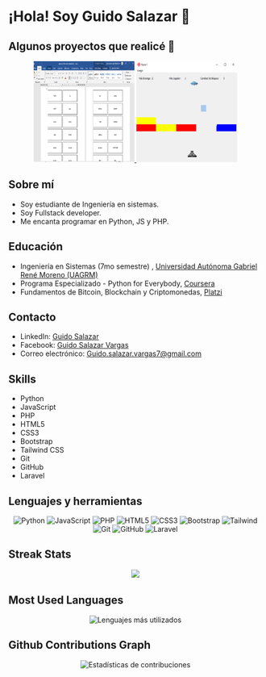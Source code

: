 # ¡Hola! Soy Guido Salazar 👋

## Algunos proyectos que realicé 👋

<div align="center">
  <a href="https://github.com/GuidoSV7/FlashCard-con-Word-y-Scraping-Web">
    <img src="https://github.com/GuidoSV7/GuidoSV7/blob/main/Proyecto%201.PNG" alt="Foto 1" title="FlashCard con Word y Scraping Web" width="200" height="200" />
    
  </a>
  <a href="https://github.com/GuidoSV7/PROYECTOSO1">
    <img src="https://github.com/GuidoSV7/GuidoSV7/blob/main/Proyecto%202.png" alt="Foto 2" title="Proyecto SO1" width="200" height="200" />
    
  </a>
</div>

## Sobre mí
- Soy estudiante de Ingeniería en sistemas.
- Soy Fullstack developer.
- Me encanta programar en Python, JS y PHP.

## Educación
- Ingeniería en Sistemas (7mo semestre) , [Universidad Autónoma Gabriel René Moreno (UAGRM)](https://www.uagrm.edu.bo/)
- Programa Especializado - Python for Everybody, [Coursera](https://www.coursera.org/account/accomplishments/specialization/certificate/KECKJNL7XLUB)
- Fundamentos de Bitcoin, Blockchain y Criptomonedas, [Platzi](https://platzi.com/p/guido-salazar-vargas/ruta/8297-fundamentos-blockchain/diploma/detalle/)

## Contacto
- LinkedIn: [Guido Salazar](https://www.linkedin.com/in/guidosalazar/)
- Facebook: [Guido Salazar Vargas](https://www.facebook.com/guido.salazarvargas.3)
- Correo electrónico: Guido.salazar.vargas7@gmail.com


## Skills

- Python
- JavaScript
- PHP
- HTML5
- CSS3
- Bootstrap
- Tailwind CSS
- Git
- GitHub
- Laravel

## Lenguajes y herramientas
<p align="center">
  <img src="https://img.icons8.com/color/80/000000/python.png" alt="Python" width="80" height="80"/>
  <img src="https://img.icons8.com/color/80/000000/javascript.png" alt="JavaScript" width="80" height="80"/>
  <img src="https://cdn-icons-png.flaticon.com/512/5968/5968332.png" alt="PHP" width="80" height="80"/>
  <img src="https://img.icons8.com/color/80/000000/html-5--v1.png" alt="HTML5" width="80" height="80"/>
  <img src="https://img.icons8.com/color/80/000000/css3.png" alt="CSS3" width="80" height="80"/>
  <img src="https://img.icons8.com/color/80/000000/bootstrap.png" alt="Bootstrap" width="80" height="80"/>
  <img src="https://cdn.icon-icons.com/icons2/2699/PNG/512/tailwindcss_logo_icon_167923.png" alt="Tailwind" width="80" height="80"/>
  <img src="https://img.icons8.com/color/80/000000/git.png" alt="Git" width="80" height="80"/>
  <img src="https://img.icons8.com/fluent/80/000000/github.png" alt="GitHub" width="80" height="80"/>
  <img src="https://img.icons8.com/fluency/80/000000/laravel.png" alt="Laravel" width="80" height="80"/>
</p>


## Streak Stats

<p align="center">
  <a href="https://github.com/DenverCoder1/github-readme-streak-stats">
    <img src="https://github-readme-streak-stats.herokuapp.com/?user=GuidoSV7&theme=dark&hide_border=true&fire=DD2727"/>
  </a>
</p>

## Most Used Languages

<p align="center">
  <img src="https://github-readme-stats.vercel.app/api/top-langs/?username=GuidoSV7&layout=compact" alt="Lenguajes más utilizados" />
</p>

## Github Contributions Graph

<p align="center">
  <img src="https://github-readme-stats.vercel.app/api?username=GuidoSV7&show_icons=true&theme=dark" alt="Estadísticas de contribuciones" />
</p>






